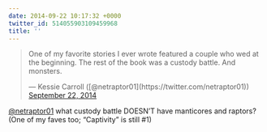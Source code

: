 ```yaml
---
date: 2014-09-22 10:17:32 +0000
twitter_id: 514055903109459968
title: ''
---
```


<blockquote class="twitter-tweet"><p lang="en" dir="ltr">One of my favorite stories I ever wrote featured a couple who wed at the beginning. The rest of the book was a custody battle. And monsters.</p>&mdash; Kessie Carroll ([@netraptor01](https://twitter.com/netraptor01)) <a href="https://twitter.com/netraptor01/status/514046604605919232?ref_src=twsrc%5Etfw">September 22, 2014</a></blockquote>
<script async src="https://platform.twitter.com/widgets.js" charset="utf-8"></script>

[@netraptor01](https://twitter.com/netraptor01) what custody battle DOESN’T have manticores and raptors? (One of my faves too; “Captivity” is still #1)
